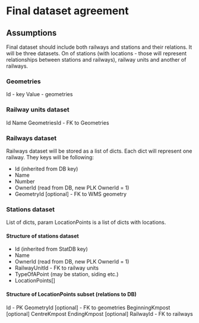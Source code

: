 # Final dataset agreement
## Assumptions
Final dataset should include both railways and stations and their relations. It will be three datasets. On of stations (with locations - those will represent relationships between stations and railways), railway units and another of railways.
### Geometries
Id - key
Value - geometries
### Railway units dataset
Id
Name
GeometriesId - FK to Geometries
### Railways dataset
Railways dataset will be stored as a list of dicts. Each dict will represent one railway. They keys will be following:
+ Id (inherited from DB key)
+ Name
+ Number
+ OwnerId (read from DB, new PLK OwnerId = 1)
+ GeometryId [optional] - FK to WMS geometry
### Stations dataset
List of dicts, param LocationPoints is a list of dicts with locations.
#### Structure of stations dataset
+ Id (inherited from StatDB key)
+ Name
+ OwnerId (read from DB, new PLK OwnerId = 1)
+ RailwayUnitId - FK to railway units
+ TypeOfAPoint (may be station, siding etc.)
+ LocationPoints[]
#### Structure of LocationPoints subset (relations to DB)
Id - PK
GeometryId [optional] - FK to geometries
BeginningKmpost [optional] 
CentreKmpost
EndingKmpost [optional] 
RailwayId - FK to railways
